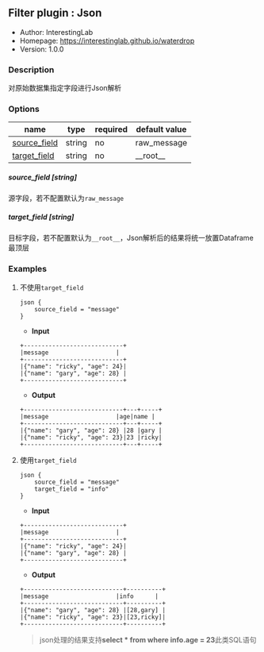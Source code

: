 ## Filter plugin : Json

* Author: InterestingLab
* Homepage: https://interestinglab.github.io/waterdrop
* Version: 1.0.0

### Description

对原始数据集指定字段进行Json解析

### Options

| name | type | required | default value |
| --- | --- | --- | --- |
| [source_field](#source_field-string) | string | no | raw_message |
| [target_field](#target_field-string) | string | no | \_\_root\_\_ |

##### source_field [string]

源字段，若不配置默认为`raw_message`

##### target_field [string]

目标字段，若不配置默认为`__root__`，Json解析后的结果将统一放置Dataframe最顶层

### Examples

1. 不使用`target_field`

    ```
    json {
        source_field = "message"
    }
    ```

    * **Input**

    ```
    +----------------------------+
    |message                   |
    +----------------------------+
    |{"name": "ricky", "age": 24}|
    |{"name": "gary", "age": 28} |
    +----------------------------+
    ```

    * **Output**

    ```
    +----------------------------+---+-----+
    |message                   |age|name |
    +----------------------------+---+-----+
    |{"name": "gary", "age": 28} |28 |gary |
    |{"name": "ricky", "age": 23}|23 |ricky|
    +----------------------------+---+-----+
    ```

2. 使用`target_field`

    ```
    json {
        source_field = "message"
        target_field = "info"
    }
    ```

    * **Input**

    ```
    +----------------------------+
    |message                   |
    +----------------------------+
    |{"name": "ricky", "age": 24}|
    |{"name": "gary", "age": 28} |
    +----------------------------+
    ```

    * **Output**

    ```
    +----------------------------+----------+
    |message                   |info      |
    +----------------------------+----------+
    |{"name": "gary", "age": 28} |[28,gary] |
    |{"name": "ricky", "age": 23}|[23,ricky]|
    +----------------------------+----------+

    ```

    > json处理的结果支持**select * from where info.age = 23**此类SQL语句
